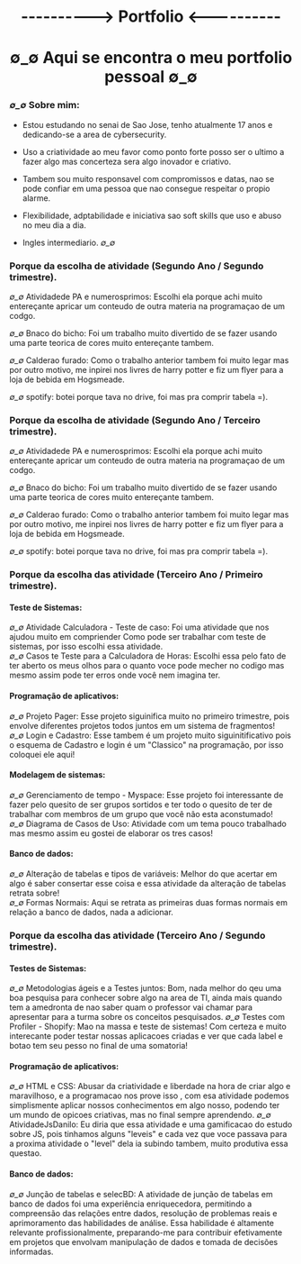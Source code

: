 <h1 align="center"> ----------> Portfolio <---------- </h1>
<h1 align="center"> ∅_∅ Aqui se encontra o meu portfolio pessoal ∅_∅ </h1>

### *∅_∅* Sobre mim: 
* Estou estudando no senai de Sao Jose, tenho atualmente 17 anos e dedicando-se a area de cybersecurity.

* Uso a criatividade ao meu favor como ponto forte posso ser o ultimo a fazer algo mas concerteza sera algo inovador e criativo.

* Tambem sou muito responsavel com compromissos e datas, nao se pode confiar em uma pessoa que nao consegue respeitar o propio alarme.

* Flexibilidade, adptabilidade e iniciativa sao soft skills que uso e abuso no meu dia a dia.

* Ingles intermediario.
 *∅_∅*
  <br>
  
### Porque da escolha de atividade (Segundo Ano / Segundo trimestre). 
  *∅_∅* Atividadede PA e numerosprimos: Escolhi ela porque achi muito entereçante apricar um conteudo de outra materia na programaçao de um codgo. 
  <br>
  
  *∅_∅* Bnaco do bicho: Foi um trabalho muito divertido de se fazer usando uma parte teorica de cores muito entereçante tambem.
  <br>
  
  *∅_∅* Calderao furado: Como o trabalho anterior tambem foi muito legar mas por outro motivo, me inpirei nos livres de harry potter e fiz um flyer para a loja de bebida em Hogsmeade.
  <br>
  
  *∅_∅* spotify: botei porque tava no drive, foi mas pra comprir tabela =).

### Porque da escolha de atividade (Segundo Ano / Terceiro trimestre). 
  *∅_∅* Atividadede PA e numerosprimos: Escolhi ela porque achi muito entereçante apricar um conteudo de outra materia na programaçao de um codgo. 
  <br>
  
  *∅_∅* Bnaco do bicho: Foi um trabalho muito divertido de se fazer usando uma parte teorica de cores muito entereçante tambem.
  <br>
  
  *∅_∅* Calderao furado: Como o trabalho anterior tambem foi muito legar mas por outro motivo, me inpirei nos livres de harry potter e fiz um flyer para a loja de bebida em Hogsmeade.
  <br>
  
  *∅_∅* spotify: botei porque tava no drive, foi mas pra comprir tabela =).
  
  ### Porque da escolha das atividade (Terceiro Ano / Primeiro trimestre).
  #### Teste de Sistemas:
  *∅_∅* Atividade Calculadora - Teste de caso: Foi uma atividade que nos ajudou muito em compriender Como pode ser trabalhar com teste de sistemas, por isso escolhi essa atividade. 
  <br>
  *∅_∅* Casos te Teste para a Calculadora de Horas: Escolhi essa pelo fato de ter aberto os meus olhos para o quanto voce pode mecher no codigo mas mesmo assim pode ter erros onde você nem imagina ter.
  #### Programação de aplicativos:
  *∅_∅* Projeto Pager: Esse projeto siguinifica muito no primeiro trimestre, pois envolve diferentes projetos todos juntos em um sistema de fragmentos!
  <br>
  *∅_∅* Login e Cadastro: Esse tambem é um projeto muito siguinitificativo pois o esquema de Cadastro e login é um "Classico" na programação, por isso coloquei ele aqui!
  #### Modelagem de sistemas:
  *∅_∅* Gerenciamento de tempo - Myspace: Esse projeto foi interessante de fazer pelo quesito de ser grupos sortidos e ter todo o quesito de ter de trabalhar com membros de um grupo que você não esta aconstumado!
  <br>
  *∅_∅* Diagrama de Casos de Uso: Atividade com um tema pouco trabalhado mas mesmo assim eu gostei de elaborar os tres casos!
  #### Banco de dados:
  *∅_∅* Alteração de tabelas e tipos de variáveis: Melhor do que acertar em algo é saber consertar esse coisa e essa atividade da alteração de tabelas retrata sobre!
  <br>
  *∅_∅* Formas Normais: Aqui se retrata as primeiras duas formas normais em relação a banco de dados, nada a adicionar.

   ### Porque da escolha das atividade (Terceiro Ano / Segundo trimestre).
   #### Testes de Sistemas:
  *∅_∅* Metodologias ágeis e a Testes juntos: Bom, nada melhor do qeu uma boa pesquisa para conhecer sobre algo na area de TI, ainda mais quando tem a amedronta de nao saber quam o professor vai chamar para apresentar para a turma sobre os conceitos pesquisados.
  *∅_∅* Testes com Profiler - Shopify: Mao na massa e teste de sistemas! Com certeza e muito interecante poder testar nossas aplicacoes criadas e ver que cada label e botao tem seu pesso no final de uma somatoria!
  <br>
  #### Programação de aplicativos:
  *∅_∅* HTML e CSS: Abusar da criatividade e liberdade na hora de criar algo e maravilhoso, e a programacao nos prove isso , com esa atividade podemos simplismente aplicar nossos conhecimentos em algo nosso, podendo ter um mundo de opicoes criativas, mas no final sempre aprendendo.
  *∅_∅* AtividadeJsDanilo: Eu diria que essa atividade e uma gamificacao do estudo sobre JS, pois tinhamos alguns "leveis" e cada vez que voce passava para a proxima atividade o "level" dela ia subindo tambem, muito produtiva essa questao.
  #### Banco de dados:
  *∅_∅* Junção de tabelas e selecBD: A atividade de junção de tabelas em banco de dados foi uma experiência enriquecedora, permitindo a compreensão das relações entre dados, resolução de problemas reais e aprimoramento das habilidades de análise. Essa habilidade é altamente relevante profissionalmente, preparando-me para contribuir efetivamente em projetos que envolvam manipulação de dados e tomada de decisões informadas.
<br>

